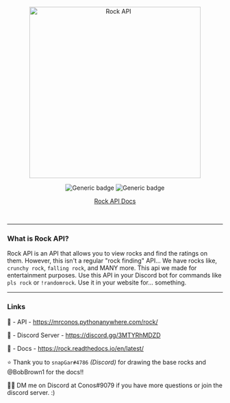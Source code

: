 <br/>

<div align="center">
    <img width="400" src="https://github.com/Mr-Conos/Rock-API/blob/master/Rock-API/img/rock-api.png?raw=true" alt="Rock API">
    
![Generic badge](https://img.shields.io/badge/Version-1.1.0-darkgrey.svg)
![Generic badge](https://badgen.net/uptime-robot/status/m790509669-da51f6216ce0fd9785b8732d)
    
[Rock API Docs](https://rock.readthedocs.io/en/latest/)

<br/>

</div> 

---

### What is Rock API?
Rock API is an API that allows you to view rocks and find the ratings on them. However, this isn't a regular "rock finding" API... We have rocks like, `crunchy rock`, `falling rock`, and MANY more. This api we made for entertainment purposes. Use this API in your Discord bot for commands like `pls rock` or `!randomrock`. Use it in your website for... something. 

---

### Links
🔗 - API - https://mrconos.pythonanywhere.com/rock/

🔗 - Discord Server - https://discord.gg/3MTYRhMDZD

🔗 - Docs - https://rock.readthedocs.io/en/latest/

⭐ Thank you to `snapGar#4786` *(Discord)* for drawing the base rocks and @BobBrown1 for the docs!!

💁‍♂️ DM me on Discord at Conos#9079 if you have more questions or join the discord server. :)
